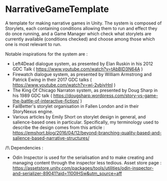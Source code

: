 # NarrativeGameTemplate
A template for making narrative games in Unity. 
The system is composed of Storylets, each containing conditions allowing them to run and effect they do once running, and a Game Manager which check what storylets are currently available (conditions checked) and choose among those which one is most relevant to run.


Notable inspirations for the system are :
  - Left4Dead dialogue system, as presented by Elan Ruskin in his 2012 GDC Talk ( https://www.youtube.com/watch?v=tAbBID3N64A )
  - Firewatch dialogue system, as presented by William Armstrong and Patrick Ewing in their 2017 GDC talks ( https://www.youtube.com/watch?v=wj-2vbiyHnI )
  - The King Of Chicago Narraton system, as presented by Doug Sharp in his 1989 GDC talk ( https://dougsharp.wordpress.com/story-vs-game-the-battle-of-interactive-fiction/ ) 
  - FailBetter's storylet organisation in Fallen London and in their StoryNexus engine.
  - Various articles by Emily Short on storylet design in general, and salience-based ones in particular. Specifically, my terminology used to describe the design comes from this article : https://emshort.blog/2016/04/12/beyond-branching-quality-based-and-salience-based-narrative-structures/


/!\ Dependencies :
  - Odin Inspector is used for the serialisation and to make creating and managing content through the inspector less tedious. Asset store page : https://assetstore.unity.com/packages/tools/utilities/odin-inspector-and-serializer-89041?aid=1100lHSw&utm_source=aff
